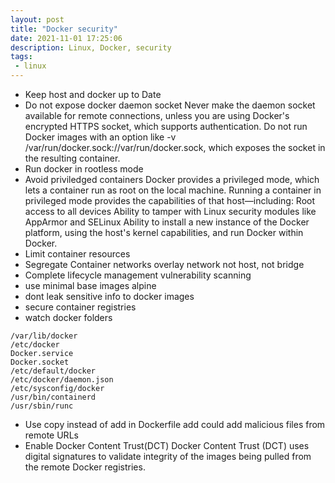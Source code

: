 ```yaml
---
layout: post
title: "Docker security"
date: 2021-11-01 17:25:06
description: Linux, Docker, security
tags: 
 - linux
---
```


- Keep host and docker up to Date
- Do not expose docker daemon socket
Never make the daemon socket available for remote connections, unless you are using Docker's encrypted HTTPS socket, which supports authentication.
Do not run Docker images with an option like -v /var/run/docker.sock://var/run/docker.sock, which exposes the socket in the resulting container.
- Run docker in rootless mode
- Avoid priviledged containers
Docker provides a privileged mode, which lets a container run as root on the local machine. Running a container in privileged mode provides the capabilities of that host—including:
Root access to all devices
Ability to tamper with Linux security modules like AppArmor and SELinux
Ability to install a new instance of the Docker platform, using the host's kernel capabilities, and run Docker within Docker.
- Limit container resources
- Segregate Container networks
overlay network
not host, not bridge
- Complete lifecycle management
vulnerability scanning
- use minimal base images
alpine
- dont leak sensitive info to docker images
- secure container registries
- watch docker folders
```
/var/lib/docker
/etc/docker
Docker.service
Docker.socket
/etc/default/docker
/etc/docker/daemon.json
/etc/sysconfig/docker
/usr/bin/containerd
/usr/sbin/runc
```
- Use copy instead of add in Dockerfile
add could add malicious files from remote URLs
- Enable Docker Content Trust(DCT)
Docker Content Trust (DCT) uses digital signatures to validate integrity of the images being pulled from the remote Docker registries. 
